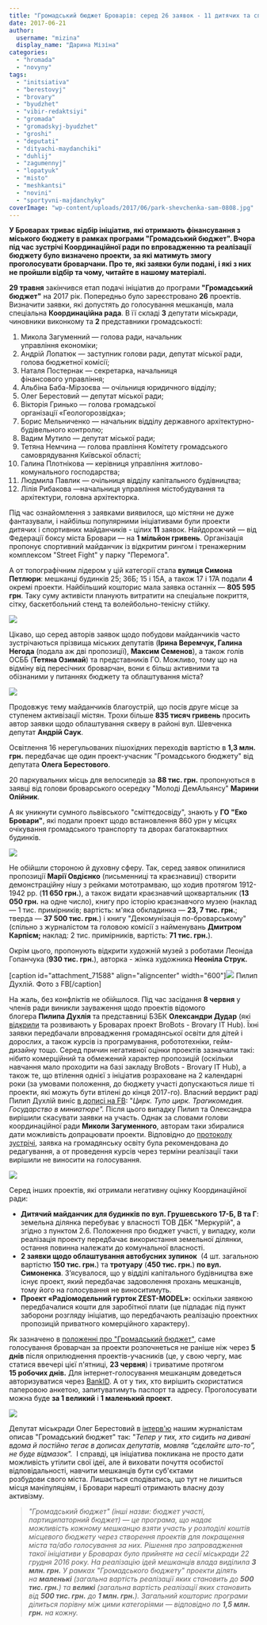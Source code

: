 ```yaml
---
title: "Громадський бюджет Броварів: серед 26 заявок - 11 дитячих та спортивних майданчиків"
date: 2017-06-21
author: 
  username: "mizina"
  display_name: "Дарина Мізіна"
categories: 
  - "hromada"
  - "novyny"
tags: 
  - "initsiativa"
  - "berestovyj"
  - "brovary"
  - "byudzhet"
  - "vibir-redaktsiyi"
  - "gromada"
  - "gromadskyj-byudzhet"
  - "groshi"
  - "deputati"
  - "dityachi-maydanchiki"
  - "duhlij"
  - "zagumennyj"
  - "lopatyuk"
  - "misto"
  - "meshkantsi"
  - "novini"
  - "sportyvni-majdanchyky"
coverImage: "wp-content/uploads/2017/06/park-shevchenka-sam-0808.jpg"
---
```


**У Броварах триває відбір ініціатив, які отримають фінансування з міського бюджету в рамках програми "Громадський бюджет". Вчора під час зустрічі Координаційної ради по впровадженню та реалізації бюджету було визначено проекти, за які матимуть змогу проголосувати броварчани. Про те, які заявки були подані, і які з них не пройшли відбір та чому, читайте в нашому матеріалі.**

**29 травня** закінчився етап подачі ініціатив до програми **"Громадський бюджет"** на 2017 рік. Попередньо було зареєстровано **26** проектів. Визначити заявки, які допустять до голосування мешканців, мала спеціальна **Координаційна рада**. В її складі **3** депутати міськради, чиновники виконкому та **2** представники громадськості:

1. Микола Загуменний — голова ради, начальник управління економіки;
2. Андрій Лопатюк — заступник голови ради, депутат міської ради, голова бюджетної комісії;
3. Наталя Постернак — секретарка, начальниця фінансового управління;
4. Альбіна Баба-Мірзоєва — очільниця юридичного відділу;
5. Олег Берестовий — депутат міської ради;
6. Вікторія Гринько — голова громадської організації «Геологорозвідка»;
7. Борис Мельниченко — начальник відділу державного архітектурно-будівельного контролю;
8. Вадим Мутило — депутат міської ради;
9. Тетяна Немчина — голова правління Комітету громадського самоврядування Київської області;
10. Галина Плотнікова — керівниця управління житлово-комунального господарства;
11. Людмила Павлик — очільниця відділу капітального будівництва;
12. Лілія Рибакова —начальниця управління містобудування та архітектури, головна архітекторка.

Під час ознайомлення з заявками виявилося, що містяни не дуже фантазували, і найбільш популярними ініціативами були проекти дитячих і спортивних майданчиків - цілих **11** заявок. Найдорожчий — від Федерації боксу міста Бровари — на **1 мільйон гривень**. Організація пропонує спортивний майданчик із відкритим рингом і тренажерним комплексом "Street Fight" у парку "Перемога".

А от топографічним лідером у цій категорії стала **вулиця Симона Петлюри**: мешканці будинків 25; 36Б; 15 і 15А, а також 17 і 17А подали **4** окремі проекти. Найбільший кошторис мала заявка останніх — **805 595 грн**. Таку суму активісти планують витратити на спеціальне покриття, сітку, баскетбольний стенд та волейбольно-тенісну стійку.

![](https://mpz.brovary.org/wp-content/uploads/2017/06/park-shevchenka-sam-0808.jpg)

Цікаво, що серед авторів заявок щодо побудови майданчиків часто зустрічаються прізвища міських депутатів (**Ірина Веремчук, Галина Негода** (подала аж дві пропозиції), **Максим Семенов**), а також голів ОСББ (**Тетяна Озимай**) та представників ГО. Можливо, тому що на відміну від пересічних броварчан, вони є більш активними та обізнаними у питаннях бюджету та облаштування міста?

![](https://mpz.brovary.org/wp-content/uploads/2017/05/166.05.jpg)

Продовжує тему майданчиків благоустрій, що посів друге місце за ступенем активізації містян. Трохи більше **835 тисяч гривень** просить автор заявки щодо облаштування скверу в районі вул. Шевченка депутат **Андрій Саук**.

Освітлення 16 нерегульованих пішохідних переходів вартістю в **1,3 млн. грн.** передбачає ще один проект-учасник "Громадського бюджету" від депутата **Олега Берестового**.

20 паркувальних місць для велосипедів за **88 тис. грн.** пропонуються в заявці від голови броварського осередку "Молоді ДемАльянсу" **Марини Олійник**.

А як уникнути сумного львівського "сміттєдосвіду", знають у **ГО "Еко Бровари"**, які подали проект щодо встановлення 860 урн у місцях очікування громадського транспорту та дворах багатоквартних будинків.

![](https://mpz.brovary.org/wp-content/uploads/2012/08/1280PX1.jpg)

Не обійшли стороною й духовну сферу. Так, серед заявок опинилися пропозиції **Марії Овдієнко** (письменниці та краєзнавиці) створити демонстраційну нішу з рейками мототрамваю, що ходив протягом 1912-1942 рр. (**11 650 грн.**), а також видати краєзнавчий щоквартальник (**13 050 грн.** на одне число), книгу про історію краєзнавчого музею (наклад — 1 тис. примірників; вартість: м'яка обкладинка — **23, 7 тис. грн.**; тверда — **37 500 тис. грн.**) і книгу "Декомунізація по-броварському" (спільно з журналістом та головою комісії з найменувань **Дмитром Карпієм;** наклад: 2 тис. примірників, вартість: **71 тис. грн.**).

Окрім цього, пропонують відкрити художній музей з роботами Леоніда Гопанчука (**930 тис. грн.**), авторка - жінка художника **Неоніла Струк.**

\[caption id="attachment\_71588" align="aligncenter" width="600"\]![](https://mpz.brovary.org/wp-content/uploads/2017/06/18921730_1646526958692034_7877601048464728286_n.jpg) Пилип Духлій. Фото з FB\[/caption\]

На жаль, без конфліктів не обійшлося. Під час засідання **8 червня** у членів ради виникли зауваження щодо проектів відомого блогера **Пилипа Духлія** та представниці БЗБК **Олександри Дудар** (які [відкрили](https://mpz.brovary.org/brovarskyj-zabudovnyk-ta-vidomyj-frilanser-obitsyayut-vidkryty-sotsialni-it-kursy/) та розвивають у Броварах проект BroBots - Brovary IT Hub). Їхні заявки передбачали впровадження громадянської освіти для дітей і дорослих, а також курсів із програмування, робототехніки, гейм-дизайну тощо. Серед причин негативної оцінки проектів зазначали такі: нібито комерційний та обмежений характер пропозицій (оскільки навчання мало проходити на базі закладу BroBots - Brovary IT Hub), а також те, що втілення однієї з ініціатив розраховане на 2 календарні роки (за умовами положення, до бюджету участі допускаються лише ті проекти, які можуть бути втілені до кінця 2017-го). Власний вердикт раді Пилип Духлій виніс [в дописі на FB](https://www.facebook.com/pylyp.d/posts/1646528952025168): "_Цирк. Тупо цирк. Трагикомедия. Государство в миниатюре"._ Після цього випадку Пилип та Олександра вирішили скасувати заявки на участь. Однак за словами голови координаційної ради **Миколи Загуменного**, авторам таки збиралися дати можливість допрацювати проекти. Відповідно до [протоколу зустрічі](https://onedrive.live.com/view.aspx?resid=76CC13A1B9E773BD!4436&ithint=file%2cdocx&app=Word&authkey=!AF3txjx-Q-8qHHk), заявка на громадянську освіту була рекомендована до редагування, а от проведення курсів через терміни реалізації таки вирішили не виносити на голосування.

![](https://mpz.brovary.org/wp-content/uploads/2017/06/IMG_4732.jpg)

Серед інших проектів, які отримали негативну оцінку Координаційної ради:

- **Дитячий майданчик для будинків по вул. Грушевського 17-Б, В та Г**: земельна ділянка перебуває у власності ТОВ ДБК "Меркурій", а згідно з пунктом 2.6. Положення про бюджет участі, у випадку, коли реалізація проекту передбачає використання земельної ділянки, остання повинна належати до комунальної власності.
- **2 заявки щодо облаштування автобусних зупинок**  (4 шт. загальною вартістю **150 тис. грн.**) та **тротуару** (**450 тис. грн.**) **по вул. Симоненка**. З’ясувалося, що у відділі капітального будівництва вже існує проект, який передбачає задоволення прохань мешканців, тому його на голосування не виноситимуть.
- **Проект «Радіомодельний гурток ZEST-MODEL»:** оскільки заявкою передбачалися кошти для заробітної плати (це підпадає під пункт заборони розгляду ініціатив, що передбачають реалізацію проектних пропозицій приватного комерційного характеру).

Як зазначено в [положенні про "Громадський бюджет"](https://onedrive.live.com/view.aspx?resid=76CC13A1B9E773BD!2899&ithint=file%2cdocx&app=Word&authkey=!ABzvptdoqzmR61U), саме голосування броварчан за проекти розпочнеться не раніше ніж через **5 днів** після оприлюднення проектів-учасників (це, у свою чергу, має статися ввечері цієї п'ятниці, **23 червня**) і триватиме протягом **15 робочих днів.** Для інтернет-голосування мешканцям доведеться авторизуватися через [BankID](http://bankid.org.ua/). А от у тих, хто вирішить скористатися паперовою анкетою, запитуватимуть паспорт та адресу. Проголосувати можна буде **за 1 великий** і **1 маленький проект**.

![](https://mpz.brovary.org/wp-content/uploads/2017/04/dereva-32.jpg)

Депутат міськради Олег Берестовий в [інтерв'ю](https://mpz.brovary.org/deputat-u-21-rik-oleg-berestovyj-navazhytys-dosyagty/) нашим журналістам описав "Громадський бюджет" так: "_Тепер у тих, хто сидить на дивані вдома й постійно тегає в дописах депутатів, мовляв “сдєлайтє што-то”, не буде відмазок"._  І справді, ця ініціатива покликана не просто дати можливість утілити свої ідеї, але й виховати почуття особистої відповідальності, навчити мешканців бути суб'єктами розбудови свого міста. Лишається сподіватись, що тут не лишиться місця маніпуляціям, і Бровари нарешті отримають власну дозу активізму.

> _"Громадський бюджет" (інші назви: бюджет участі, партиципаторний бюджет) — це програма, що надає можливість кожному мешканцю взяти участь у розподілі коштів місцевого бюджету через створення проектів для покращення міста та/або голосування за них. Рішення про запровадження такої ініціативи у Броварах було прийняте на сесії міськради 22 грудня 2016 року. На реалізацію ідей мешканців влада виділила **3 млн. грн.** У рамках "Громадського бюджету" проекти ділять на **маленькі** (загальна вартість реалізації яких становить до **500 тис. грн.**) та **великі** (загальна вартість реалізації яких становить від **500 тис. грн.** до **1 млн. грн.**). Загальний кошторис програми ділиться порівну між цими категоріями — відповідно по **1,5 млн. грн.** на кожну._
